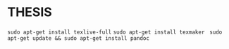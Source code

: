 # THESIS





`sudo apt-get install texlive-full`
`sudo apt-get install texmaker `
`sudo apt-get update && sudo apt-get install pandoc`
